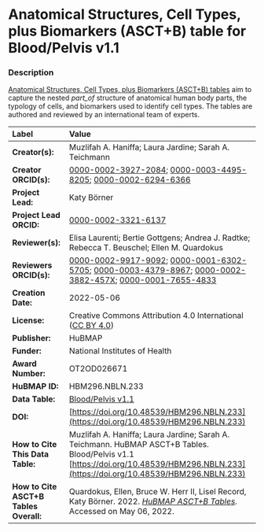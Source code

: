 # Anatomical Structures, Cell Types, plus Biomarkers (ASCT+B) table for Blood/Pelvis v1.1

### Description
[Anatomical Structures, Cell Types, plus Biomarkers (ASCT+B) tables](https://hubmapconsortium.github.io/ccf/pages/ccf-anatomical-structures.html) aim to capture the nested *part_of* structure of anatomical human body parts, the typology of cells, and biomarkers used to identify cell types. The tables are authored and reviewed by an international team of experts.

| Label | Value |
| :------------- |:-------------|
| **Creator(s):** | Muzlifah A. Haniffa; Laura Jardine; Sarah A. Teichmann |
| **Creator ORCID(s):** | [0000-0002-3927-2084](https://orcid.org/0000-0002-3927-2084); [0000-0003-4495-8205](https://orcid.org/0000-0003-4495-8205); [0000-0002-6294-6366](https://orcid.org/0000-0002-6294-6366) |
| **Project Lead:** | Katy B&ouml;rner |
| **Project Lead ORCID:** | [0000-0002-3321-6137](https://orcid.org/0000-0002-3321-6137) |
| **Reviewer(s):** | Elisa Laurenti; Bertie Gottgens; Andrea J. Radtke; Rebecca T. Beuschel; Ellen M. Quardokus
| **Reviewers ORCID(s):** | [0000-0002-9917-9092](https://orcid.org/0000-0002-9917-9092); [0000-0001-6302-5705](https://orcid.org/0000-0001-6302-5705); [0000-0003-4379-8967](0000-0003-4379-8967); [0000-0002-3882-457X](https://orcid.org/0000-0002-3882-457X); [0000-0001-7655-4833](https://orcid.org/0000-0001-7655-4833)
| **Creation Date:** | 2022-05-06 |
| **License:** | Creative Commons Attribution 4.0 International ([CC BY 4.0](https://creativecommons.org/licenses/by/4.0/)) |
| **Publisher:** | HuBMAP |
| **Funder:** | National Institutes of Health |
| **Award Number:** | OT2OD026671 |
| **HuBMAP ID:** | HBM296.NBLN.233 |
| **Data Table:** | [Blood/Pelvis v1.1](https://hubmapconsortium.github.io/ccf-releases/v1.2/asct-b/ASCT-B_VH_BM_Blood_Pelvis.csv) |
| **DOI:** | [https://doi.org/10.48539/HBM296.NBLN.233](https://doi.org/10.48539/HBM296.NBLN.233) |
| **How to Cite This Data Table:** | Muzlifah A. Haniffa; Laura Jardine; Sarah A. Teichmann. HuBMAP ASCT+B Tables. Blood/Pelvis v1.1 [https://doi.org/10.48539/HBM296.NBLN.233](https://doi.org/10.48539/HBM296.NBLN.233) |
| **How to Cite ASCT+B Tables Overall:** | Quardokus, Ellen, Bruce W. Herr II, Lisel Record, Katy B&ouml;rner. 2022. [*HuBMAP ASCT+B Tables*](https://hubmapconsortium.github.io/ccf/pages/ccf-anatomical-structures.html). Accessed on May 06, 2022. |
